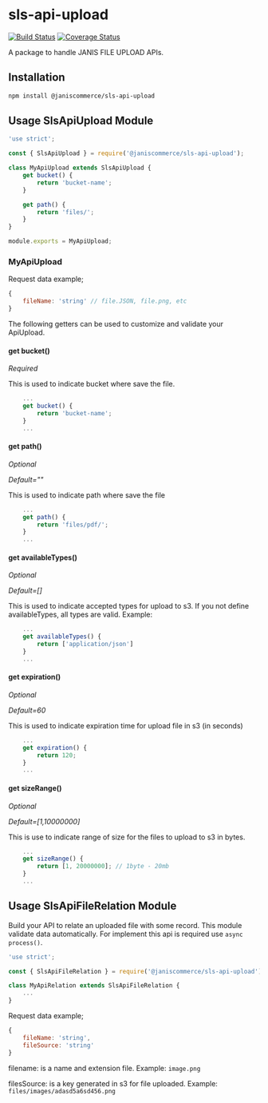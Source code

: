# sls-api-upload

[![Build Status](https://travis-ci.org/janis-commerce/sls-api-upload.svg?branch=master)](https://travis-ci.org/janis-commerce/sls-api-upload)
[![Coverage Status](https://coveralls.io/repos/github/janis-commerce/sls-api-upload/badge.svg?branch=master)](https://coveralls.io/github/janis-commerce/sls-api-upload?branch=master)

A package to handle JANIS FILE UPLOAD APIs.

## Installation
```sh
npm install @janiscommerce/sls-api-upload
```

## Usage SlsApiUpload Module
```js
'use strict';

const { SlsApiUpload } = require('@janiscommerce/sls-api-upload');

class MyApiUpload extends SlsApiUpload {
	get bucket() {
		return 'bucket-name';
	}

	get path() {
		return 'files/';
	}
}

module.exports = MyApiUpload;

```

### MyApiUpload

Request data example;

```js
{
	fileName: 'string' // file.JSON, file.png, etc
}
```

The following getters can be used to customize and validate your ApiUpload.


#### get bucket()

*Required*

This is used to indicate bucket where save the file.

```js
	...
	get bucket() {
		return 'bucket-name';
	}
	...
```

#### get path()

*Optional*

*Default=""*

This is used to indicate path where save the file

```js
	...
	get path() {
		return 'files/pdf/';
	}
	...
```

#### get availableTypes()

*Optional*

*Default=[]*

This is used to indicate accepted types for upload to s3. If you not define availableTypes, all types are valid. Example:

```js
	...
	get availableTypes() {
		return ['application/json']
	}
	...
```

#### get expiration()

*Optional*

*Default=60*

This is used to indicate expiration time for upload file in s3 (in seconds)

```js
	...
	get expiration() {
		return 120;
	}
	...
```

#### get sizeRange()

*Optional*

*Default=[1,10000000]*

This is use to indicate range of size for the files to upload to s3 in bytes.

```js
	...
	get sizeRange() {
		return [1, 20000000]; // 1byte - 20mb
	}
	...
```

## Usage SlsApiFileRelation Module

Build your API to relate an uploaded file with some record.
This module validate data automatically. For implement this api is required use `async process()`.


```js
'use strict';

const { SlsApiFileRelation } = require('@janiscommerce/sls-api-upload');

class MyApiRelation extends SlsApiFileRelation {
	...
}
```

Request data example;

```js
{
	fileName: 'string',
	fileSource: 'string'
}
```

filename: is a name and extension file. Example: `image.png`

filesSource: is a key generated in s3 for file uploaded. Example: `files/images/adasd5a6sd456.png`